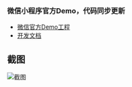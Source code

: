 ### 微信小程序官方Demo，代码同步更新
* [微信官方Demo工程](https://github.com/wechat-miniprogram/miniprogram-demo.git)
* [开发文档](https://developers.weixin.qq.com/miniprogram/dev/api/)

## 截图

![截图](https://developers.weixin.qq.com/miniprogram/dev/image/demo.png)
